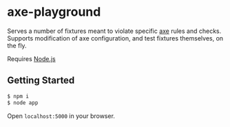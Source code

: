 # axe-playground

Serves a number of fixtures meant to violate specific [axe](https://github.com/dequelabs/axe-core) rules and checks. Supports modification of axe configuration, and test fixtures themselves, on the fly.

Requires [Node.js](https://nodejs.org/en/)

## Getting Started

```bash
$ npm i
$ node app
```

Open `localhost:5000` in your browser.